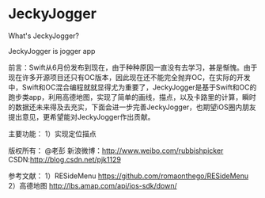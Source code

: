 JeckyJogger
===========
What's JeckyJogger?

JeckyJogger is jogger app

前言：Swift从6月份发布到现在，由于种种原因一直没有去学习，甚是惭愧。由于现在许多开源项目还只有OC版本，因此现在还不能完全抛弃OC，在实际的开发中，Swift和OC混合编程就就显得尤为重要了，JeckyJogger是基于Swift和OC的跑步类app，利用高德地图，实现了简单的画线，描点，以及卡路里的计算，瞬时的数据还未来得及去充实，下面会进一步完善JeckyJogger，也期望iOS圈内朋友提出意见，更希望能对JeckyJogger作出贡献。

主要功能：
1）实现定位描点

版权所有：
@老彭 
新浪微博：http://www.weibo.com/rubbishpicker
CSDN:http://blog.csdn.net/pjk1129

参考文献：
1）RESideMenu  https://github.com/romaonthego/RESideMenu
2）高德地图  http://lbs.amap.com/api/ios-sdk/down/
